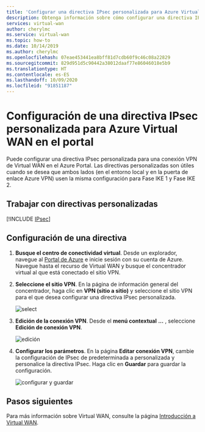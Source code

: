 ```yaml
---
title: 'Configurar una directiva IPsec personalizada para Azure Virtual WAN: Portal | Microsoft Docs'
description: Obtenga información sobre cómo configurar una directiva IPsec personalizada para Azure Virtual WAN en el portal.
services: virtual-wan
author: cherylmc
ms.service: virtual-wan
ms.topic: how-to
ms.date: 10/14/2019
ms.author: cherylmc
ms.openlocfilehash: 07eae453441ea8bff81d7cdb60f9c46c08a22829
ms.sourcegitcommit: 829d951d5c90442a38012daaf77e86046018e5b9
ms.translationtype: HT
ms.contentlocale: es-ES
ms.lasthandoff: 10/09/2020
ms.locfileid: "91851187"
---
```

# <a name="configure-a-custom-ipsec-policy-for-virtual-wan-using-the-portal"></a>Configuración de una directiva IPsec personalizada para Azure Virtual WAN en el portal

Puede configurar una directiva IPsec personalizada para una conexión VPN de Virtual WAN en el Azure Portal. Las directivas personalizadas son útiles cuando se desea que ambos lados (en el entorno local y en la puerta de enlace Azure VPN) usen la misma configuración para Fase IKE 1 y Fase IKE 2.

## <a name="working-with-custom-policies"></a>Trabajar con directivas personalizadas

[!INCLUDE [IPsec](../../includes/virtual-wan-ipsec-custom-include.md)]

## <a name="configure-a-policy"></a>Configuración de una directiva

1. **Busque el centro de conectividad virtual**. Desde un explorador, navegue al [Portal de Azure](https://aka.ms/azurevirtualwanpreviewfeatures) e inicie sesión con su cuenta de Azure. Navegue hasta el recurso de Virtual WAN y busque el concentrador virtual al que está conectado el sitio VPN.
2. **Seleccione el sitio VPN**. En la página de información general del concentrador, haga clic en **VPN (sitio a sitio)** y seleccione el sitio VPN para el que desea configurar una directiva IPsec personalizada.

   ![select](./media/virtual-wan-custom-ipsec-portal/locate.png)
3. **Edición de la conexión VPN**. Desde el **menú contextual** **...** , seleccione **Edición de conexión VPN**.

   ![edición](./media/virtual-wan-custom-ipsec-portal/contextmenu.png)
4. **Configurar los parámetros**. En la página **Editar conexión VPN**, cambie la configuración de IPsec de predeterminada a personalizada y personalice la directiva IPsec. Haga clic en **Guardar** para guardar la configuración.

   ![configurar y guardar](./media/virtual-wan-custom-ipsec-portal/edit.png)

## <a name="next-steps"></a>Pasos siguientes

Para más información sobre Virtual WAN, consulte la página [Introducción a Virtual WAN](virtual-wan-about.md).